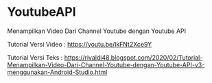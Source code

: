 # YoutubeAPI
Menampilkan Video Dari Channel Youtube dengan Youtube API

Tutorial Versi Video : https://youtu.be/lkFNt2Xce9Y

Tutorial Versi Teks : https://rivaldi48.blogspot.com/2020/02/Tutorial-Menampilkan-Video-Dari-Channel-Youtube-dengan-Youtube-API-v3-menggunakan-Android-Studio.html
